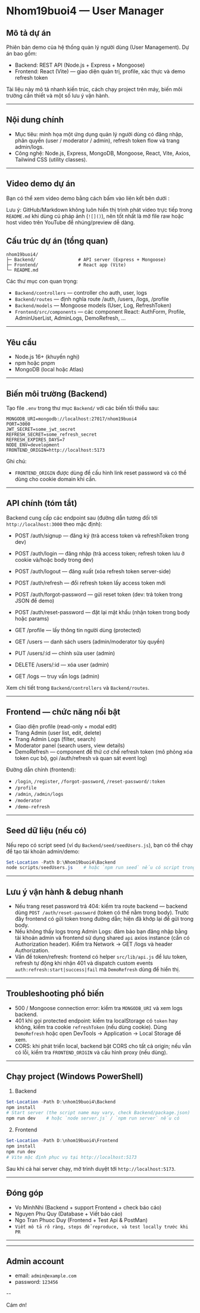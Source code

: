 # Nhom19buoi4 — User Manager

## Mô tả dự án
Phiên bản demo của hệ thống quản lý người dùng (User Management). Dự án bao gồm:
- Backend: REST API (Node.js + Express + Mongoose)
- Frontend: React (Vite) — giao diện quản trị, profile, xác thực và demo refresh token

Tài liệu này mô tả nhanh kiến trúc, cách chạy project trên máy, biến môi trường cần thiết và một số lưu ý vận hành.

---

## Nội dung chính

- Mục tiêu: minh họa một ứng dụng quản lý người dùng có đăng nhập, phân quyền (user / moderator / admin), refresh token flow và trang admin/logs.
- Công nghệ: Node.js, Express, MongoDB, Mongoose, React, Vite, Axios, Tailwind CSS (utility classes).

---
## Video demo dự án
Bạn có thể xem video demo bằng cách bấm vào liên kết bên dưới :
[](https://drive.google.com/file/d/1FkjW_SbUTyHMc_Acmjv5W2sOtgB4Y4O-/view?usp=sharing)

Lưu ý: GitHub/Markdown không luôn hiển thị trình phát video trực tiếp trong `README.md` khi dùng cú pháp ảnh (`![]()`), nên tốt nhất là mở file raw hoặc host video trên YouTube để nhúng/preview dễ dàng.

## Cấu trúc dự án (tổng quan)

```
nhom19buoi4/
├─ Backend/                # API server (Express + Mongoose)
├─ Frontend/               # React app (Vite)
└─ README.md
```

Các thư mục con quan trọng:
- `Backend/controllers` — controller cho auth, user, logs
- `Backend/routes` — định nghĩa route /auth, /users, /logs, /profile
- `Backend/models` — Mongoose models (User, Log, RefreshToken)
- `Frontend/src/components` — các component React: AuthForm, Profile, AdminUserList, AdminLogs, DemoRefresh, ...

---

## Yêu cầu

- Node.js 16+ (khuyến nghị)
- npm hoặc pnpm
- MongoDB (local hoặc Atlas)

---

## Biến môi trường (Backend)

Tạo file `.env` trong thư mục `Backend/` với các biến tối thiểu sau:

```
MONGODB_URI=mongodb://localhost:27017/nhom19buoi4
PORT=3000
JWT_SECRET=some_jwt_secret
REFRESH_SECRET=some_refresh_secret
REFRESH_EXPIRES_DAYS=7
NODE_ENV=development
FRONTEND_ORIGIN=http://localhost:5173
```

Ghi chú:
- `FRONTEND_ORIGIN` được dùng để cấu hình link reset password và có thể dùng cho cookie domain khi cần.

---

## API chính (tóm tắt)

Backend cung cấp các endpoint sau (đường dẫn tương đối tới `http://localhost:3000` theo mặc định):

- POST /auth/signup — đăng ký (trả access token và refreshToken trong dev)
- POST /auth/login — đăng nhập (trả access token; refresh token lưu ở cookie và/hoặc body trong dev)
- POST /auth/logout — đăng xuất (xóa refresh token server-side)
- POST /auth/refresh — đổi refresh token lấy access token mới
- POST /auth/forgot-password — gửi reset token (dev: trả token trong JSON để demo)
- POST /auth/reset-password — đặt lại mật khẩu (nhận token trong body hoặc params)

- GET /profile — lấy thông tin người dùng (protected)

- GET /users — danh sách users (admin/moderator tùy quyền)
- PUT /users/:id — chỉnh sửa user (admin)
- DELETE /users/:id — xóa user (admin)

- GET /logs — truy vấn logs (admin)

Xem chi tiết trong `Backend/controllers` và `Backend/routes`.

---

## Frontend — chức năng nổi bật

- Giao diện profile (read-only + modal edit)
- Trang Admin (user list, edit, delete)
- Trang Admin Logs (filter, search)
- Moderator panel (search users, view details)
- DemoRefresh — component để thử cơ chế refresh token (mô phỏng xóa token cục bộ, gọi /auth/refresh và quan sát event log)

Đường dẫn chính (frontend):
- `/login`, `/register`, `/forgot-password`, `/reset-password/:token`
- `/profile`
- `/admin`, `/admin/logs`
- `/moderator`
- `/demo-refresh`

---

## Seed dữ liệu (nếu có)

Nếu repo có script seed (ví dụ `Backend/seed/seedUsers.js`), bạn có thể chạy để tạo tài khoản admin/demo:

```powershell
Set-Location -Path D:\Nhom19buoi4\Backend
node scripts/seedUsers.js    # hoặc `npm run seed` nếu có script trong package.json
```

---

## Lưu ý vận hành & debug nhanh

- Nếu trang reset password trả 404: kiểm tra route backend — backend dùng `POST /auth/reset-password` (token có thể nằm trong body). Trước đây frontend có gửi token trong đường dẫn; hiện đã khớp lại để gửi trong body.
- Nếu không thấy logs trong Admin Logs: đảm bảo bạn đăng nhập bằng tài khoản admin và frontend sử dụng shared `api` axios instance (cần có Authorization header). Kiểm tra Network → GET /logs và header Authorization.
- Vấn đề token/refresh: frontend có helper `src/lib/api.js` để lưu token, refresh tự động khi nhận 401 và dispatch custom events `auth:refresh:start|success|fail` mà `DemoRefresh` dùng để hiển thị.

---

## Troubleshooting phổ biến

- 500 / Mongoose connection error: kiểm tra `MONGODB_URI` và xem logs backend.
- 401 khi gọi protected endpoint: kiểm tra localStorage có `token` hay không, kiểm tra cookie `refreshToken` (nếu dùng cookie). Dùng `DemoRefresh` hoặc open DevTools → Application → Local Storage để xem.
- CORS: khi phát triển local, backend bật CORS cho tất cả origin; nếu vẫn có lỗi, kiểm tra `FRONTEND_ORIGIN` và cấu hình proxy (nếu dùng).

---

## Chạy project (Windows PowerShell)

1) Backend

```powershell
Set-Location -Path D:\nhom19buoi4\Backend
npm install
# Start server (the script name may vary, check Backend/package.json)
npm run dev    # hoặc `node server.js` / `npm run server` nếu có
```

2) Frontend

```powershell
Set-Location -Path D:\nhom19buoi4\Frontend
npm install
npm run dev
# Vite mặc định phục vụ tại http://localhost:5173
```

Sau khi cả hai server chạy, mở trình duyệt tới `http://localhost:5173`.

---

## Đóng góp

- Vo MinhNhi (Backend + support Frontend + check báo cáo)
- Nguyen Phu Quy (Database + Viết báo cáo)
- Ngo Tran Phuoc Duy (Frontend + Test Api & PostMan)
- `Viết mô tả rõ ràng, steps để reproduce, và test locally trước khi PR`

---

---

## Admin account

- email: `admin@example.com`
- password: `123456`

--

Cám ơn!


